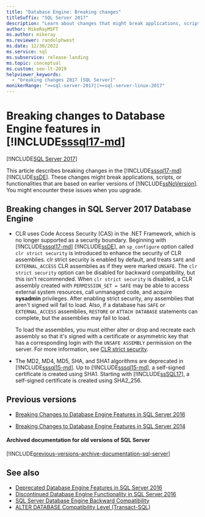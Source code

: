 ```yaml
---
title: "Database Engine: Breaking changes"
titleSuffix: "SQL Server 2017"
description: "Learn about changes that might break applications, scripts, or functionalities that are based on earlier versions of SQL Server."
author: MikeRayMSFT
ms.author: mikeray
ms.reviewer: randolphwest
ms.date: 12/30/2022
ms.service: sql
ms.subservice: release-landing
ms.topic: conceptual
ms.custom: seo-lt-2019
helpviewer_keywords:
  - "breaking changes 2017 [SQL Server]"
monikerRange: ">=sql-server-2017||>=sql-server-linux-2017"
---
```

# Breaking changes to Database Engine features in [!INCLUDE[sssql17-md](../includes/sssql17-md.md)]

[!INCLUDE[SQL Server 2017](../includes/applies-to-version/sqlserver2017.md)]

This article describes breaking changes in the [!INCLUDE[sssql17-md](../includes/sssql17-md.md)] [!INCLUDE[ssDE](../includes/ssde-md.md)]. These changes might break applications, scripts, or functionalities that are based on earlier versions of [!INCLUDE[ssNoVersion](../includes/ssnoversion-md.md)]. You might encounter these issues when you upgrade.

## Breaking changes in SQL Server 2017 Database Engine

- CLR uses Code Access Security (CAS) in the .NET Framework, which is no longer supported as a security boundary. Beginning with [!INCLUDE[sssql17-md](../includes/sssql17-md.md)] [!INCLUDE[ssDE](../includes/ssde-md.md)], an `sp_configure` option called `clr strict security` is introduced to enhance the security of CLR assemblies. clr strict security is enabled by default, and treats `SAFE` and `EXTERNAL_ACCESS` CLR assemblies as if they were marked `UNSAFE`. The `clr strict security` option can be disabled for backward compatibility, but this isn't recommended. When `clr strict security` is disabled, a CLR assembly created with `PERMISSION_SET = SAFE` may be able to access external system resources, call unmanaged code, and acquire **sysadmin** privileges. After enabling strict security, any assemblies that aren't signed will fail to load. Also, if a database has `SAFE` or `EXTERNAL_ACCESS` assemblies, `RESTORE` or `ATTACH DATABASE` statements can complete, but the assemblies may fail to load.

  To load the assemblies, you must either alter or drop and recreate each assembly so that it's signed with a certificate or asymmetric key that has a corresponding login with the `UNSAFE ASSEMBLY` permission on the server. For more information, see [CLR strict security](../database-engine/configure-windows/clr-strict-security.md).

- The MD2, MD4, MD5, SHA, and SHA1 algorithms are deprecated in [!INCLUDE[sssql15-md](../includes/sssql16-md.md)]. Up to [!INCLUDE[sssql15-md](../includes/sssql16-md.md)], a self-signed certificate is created using SHA1. Starting with [!INCLUDE[ssSQL17](../includes/sssql17-md.md)], a self-signed certificate is created using SHA2_256.

## Previous versions

- [Breaking Changes to Database Engine Features in SQL Server 2016](../database-engine/breaking-changes-to-database-engine-features-in-sql-server-2016.md)

- [Breaking Changes to Database Engine Features in SQL Server 2014](/previous-versions/sql/2014/database-engine/breaking-changes-to-database-engine-features-in-sql-server-2016?view=sql-server-2014&preserve-view=true#SQL14)

#### Archived documentation for old versions of SQL Server

[!INCLUDE[previous-versions-archive-documentation-sql-server](includes/previous-versions-archive-documentation-sql-server.md)]

## See also

- [Deprecated Database Engine Features in SQL Server 2016](../database-engine/deprecated-database-engine-features-in-sql-server-2016.md)
- [Discontinued Database Engine Functionality in SQL Server 2016](./discontinued-database-engine-functionality-in-sql-server.md)
- [SQL Server Database Engine Backward Compatibility](./discontinued-database-engine-functionality-in-sql-server.md)
- [ALTER DATABASE Compatibility Level (Transact-SQL)](../t-sql/statements/alter-database-transact-sql-compatibility-level.md)
